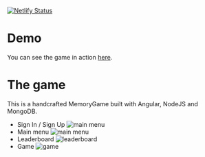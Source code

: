 [![Netlify Status](https://api.netlify.com/api/v1/badges/96979b9d-8e5f-40f2-bf7e-29a9d9fd0ade/deploy-status)](https://app.netlify.com/sites/memorygamejv/deploys)

# Demo

You can see the game in action [here](https://memorygamejv.netlify.app).

# The game

This is a handcrafted MemoryGame built with Angular, NodeJS and MongoDB.

- Sign In / Sign Up
  ![main menu](https://imgur.com/mSR3jrg.gif)
- Main menu
  ![main menu](https://imgur.com/JmpkVed.png)
- Leaderboard
  ![leaderboard](https://imgur.com/OWeqodn.gif)
- Game
  ![game](https://imgur.com/hlDxfWp.gif)
